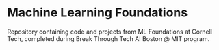 # Machine Learning Foundations

Repository containing code and projects from ML Foundations at Cornell Tech, completed during Break Through Tech AI Boston @ MIT program.
